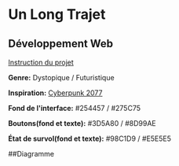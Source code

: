 # Un Long Trajet
## Développement Web
[Instruction du projet](https://smnarnold.com/projets/vous-etes-le-heros)

**Genre:** Dystopique / Futuristique

**Inspiration:** [Cyberpunk 2077](https://www.cyberpunk.net/ca/fr/)

**Fond de l'interface:** #254457 / #275C75

**Boutons(fond et texte):** #3D5A80 / #8D99AE

**État de survol(fond et texte):** #98C1D9 / #E5E5E5

##Diagramme

